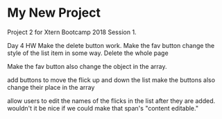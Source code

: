 # My New Project

Project 2 for Xtern Bootcamp 2018 Session 1.

Day 4 HW
Make the delete button work.
Make the fav button change the style of the list item in some way.
Delete the whole page

Make the fav button also change the object in the array. 

add buttons to move the flick up and down the list
make the buttons also change their place in the array

allow users to edit the names of the flicks in the list after they are added. wouldn't it be nice if we could make that span's "content editable."
